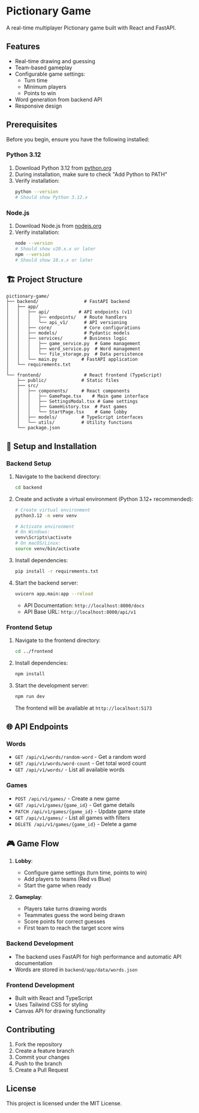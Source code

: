 # Pictionary Game

A real-time multiplayer Pictionary game built with React and FastAPI.

## Features

- Real-time drawing and guessing
- Team-based gameplay
- Configurable game settings:
  - Turn time
  - Minimum players
  - Points to win
- Word generation from backend API
- Responsive design

## Prerequisites

Before you begin, ensure you have the following installed:

### Python 3.12
1. Download Python 3.12 from [python.org](https://www.python.org/downloads/release/python-3120/)
2. During installation, make sure to check "Add Python to PATH"
3. Verify installation:
   ```bash
   python --version
   # Should show Python 3.12.x
   ```

### Node.js
1. Download Node.js from [nodejs.org](https://nodejs.org/)
2. Verify installation:
   ```bash
   node --version
   # Should show v20.x.x or later
   npm --version
   # Should show 10.x.x or later
   ```

## 🏗️ Project Structure

```
pictionary-game/
├── backend/                 # FastAPI backend
│   ├── app/
│   │   ├── api/           # API endpoints (v1)
│   │   │   ├── endpoints/   # Route handlers
│   │   │   └── api_v1/      # API versioning
│   │   ├── core/            # Core configurations
│   │   ├── models/          # Pydantic models
│   │   ├── services/        # Business logic
│   │   │   ├── game_service.py  # Game management
│   │   │   ├── word_service.py  # Word management
│   │   │   └── file_storage.py  # Data persistence
│   │   └── main.py         # FastAPI application
│   └── requirements.txt
│
└── frontend/                # React frontend (TypeScript)
    ├── public/             # Static files
    ├── src/
    │   ├── components/     # React components
    │   │   ├── GamePage.tsx    # Main game interface
    │   │   ├── SettingsModal.tsx # Game settings
    │   │   ├── GameHistory.tsx  # Past games
    │   │   └── StartPage.tsx    # Game lobby
    │   ├── models/         # TypeScript interfaces
    │   └── utils/          # Utility functions
    └── package.json
```

## 🚀 Setup and Installation

### Backend Setup
1. Navigate to the backend directory:
   ```bash
   cd backend
   ```

2. Create and activate a virtual environment (Python 3.12+ recommended):
   ```bash
   # Create virtual environment
   python3.12 -m venv venv
   
   # Activate environment
   # On Windows:
   venv\Scripts\activate
   # On macOS/Linux:
   source venv/bin/activate
   ```

3. Install dependencies:
   ```bash
   pip install -r requirements.txt
   ```

4. Start the backend server:
   ```bash
   uvicorn app.main:app --reload
   ```
   - API Documentation: `http://localhost:8000/docs`
   - API Base URL: `http://localhost:8000/api/v1`

### Frontend Setup
1. Navigate to the frontend directory:
   ```bash
   cd ../frontend
   ```

2. Install dependencies:
   ```bash
   npm install
   ```

3. Start the development server:
   ```bash
   npm run dev
   ```
   The frontend will be available at `http://localhost:5173`

## 🌐 API Endpoints

### Words
- `GET /api/v1/words/random-word` - Get a random word
- `GET /api/v1/words/word-count` - Get total word count
- `GET /api/v1/words/` - List all available words

### Games
- `POST /api/v1/games/` - Create a new game
- `GET /api/v1/games/{game_id}` - Get game details
- `PATCH /api/v1/games/{game_id}` - Update game state
- `GET /api/v1/games/` - List all games with filters
- `DELETE /api/v1/games/{game_id}` - Delete a game

## 🎮 Game Flow

1. **Lobby**:
   - Configure game settings (turn time, points to win)
   - Add players to teams (Red vs Blue)
   - Start the game when ready

2. **Gameplay**:
   - Players take turns drawing words
   - Teammates guess the word being drawn
   - Score points for correct guesses
   - First team to reach the target score wins
### Backend Development
- The backend uses FastAPI for high performance and automatic API documentation
- Words are stored in `backend/app/data/words.json`

### Frontend Development
- Built with React and TypeScript
- Uses Tailwind CSS for styling
- Canvas API for drawing functionality

## Contributing

1. Fork the repository
2. Create a feature branch
3. Commit your changes
4. Push to the branch
5. Create a Pull Request

## License

This project is licensed under the MIT License.

